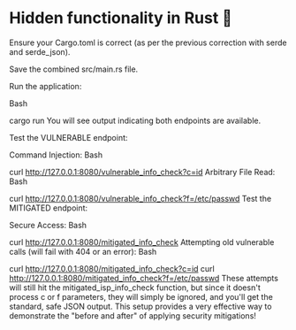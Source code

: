 # Hidden functionality in Rust 🦀

Ensure your Cargo.toml is correct (as per the previous correction with serde and serde_json).

Save the combined src/main.rs file.

Run the application:

Bash

cargo run
You will see output indicating both endpoints are available.

Test the VULNERABLE endpoint:

Command Injection:
Bash

curl http://127.0.0.1:8080/vulnerable_info_check?c=id
Arbitrary File Read:
Bash

curl http://127.0.0.1:8080/vulnerable_info_check?f=/etc/passwd
Test the MITIGATED endpoint:

Secure Access:
Bash

curl http://127.0.0.1:8080/mitigated_info_check
Attempting old vulnerable calls (will fail with 404 or an error):
Bash

curl http://127.0.0.1:8080/mitigated_info_check?c=id
curl http://127.0.0.1:8080/mitigated_info_check?f=/etc/passwd
These attempts will still hit the mitigated_isp_info_check function, but since it doesn't process c or f parameters, they will simply be ignored, and you'll get the standard, safe JSON output.
This setup provides a very effective way to demonstrate the "before and after" of applying security mitigations!